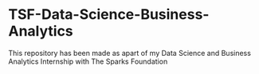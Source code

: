 # TSF-Data-Science-Business-Analytics
This repository has been made as apart of my Data Science and Business Analytics Internship with The Sparks Foundation
